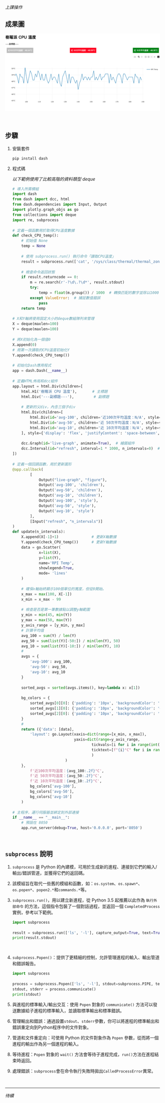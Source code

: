 _上課操作_


## 成果圖
![](images/img_02.png)

<br>

## 步驟

1. 安裝套件

    ```bash
    pip install dash
    ```


2. 程式碼
   
   _以下範例使用了比較高階的資料類型 deque_

    ```python
    # 導入所需模組
    import dash
    from dash import dcc, html
    from dash.dependencies import Input, Output
    import plotly.graph_objs as go
    from collections import deque
    import re, subprocess

    # 定義一個函數用於取得CPU溫度數據
    def check_CPU_temp():
        # 初始值 None
        temp = None
        
        # 使用 subprocess.run() 執行命令「讀取CPU溫度」
        result = subprocess.run(['cat', '/sys/class/thermal/thermal_zone0/temp'], capture_output=True, text=True)
        
        # 檢查命令返回狀態
        if result.returncode == 0:
            m = re.search(r'-?\d\.?\d*', result.stdout)
            try:
                temp = float(m.group()) / 1000  # 轉換匹配的數字並除以1000
            except ValueError:  # 捕捉數值錯誤
                pass
        return temp

    # X和Y軸將使用固定大小的deque數組隊列來管理
    X = deque(maxlen=100)
    Y = deque(maxlen=100)

    # 將X初始化為一個值0
    X.append(0)
    # 用第一次讀取的CPU溫度初始化Y
    Y.append(check_CPU_temp())

    # 初始化Dash應用程式
    app = dash.Dash(__name__)

    # 定義HTML佈局和dcc組件
    app.layout = html.Div(children=[
        html.H1('樹莓派 CPU 溫度'),       # 主標題
        html.Div('---副標題---'),         # 副標題

        # 更新的父div，內含三個子div
        html.Div(children=[
            html.Div(id='avg-100', children='近100次平均溫度：N/A', style={'padding': '10px', 'backgroundColor': '#EFEFEF'}),  
            html.Div(id='avg-50', children='近 50次平均溫度：N/A', style={'padding': '10px', 'backgroundColor': '#D6D6D6'}),
            html.Div(id='avg-10', children='近 10次平均溫度：N/A', style={'padding': '10px', 'backgroundColor': '#BDBDBD'}),
        ], style={'display': 'flex', 'justifyContent': 'space-between', 'padding': '10px', 'margin': '10px 0'}),  # 使用Flexbox進行橫向排列，移除框線
        
        dcc.Graph(id='live-graph', animate=True),  # 繪圖組件
        dcc.Interval(id="refresh", interval=1 * 1000, n_intervals=0)  # 設定刷新間隔為1秒
    ])

    # 定義一個回調函數，用於更新圖形
    @app.callback(
            [
                Output("live-graph", "figure"),
                Output('avg-100', 'children'),
                Output('avg-50', 'children'),
                Output('avg-10', 'children'),
                Output('avg-100', 'style'),
                Output('avg-50', 'style'),
                Output('avg-10', 'style')
            ], 
            [Input("refresh", "n_intervals")]
    )
    def update(n_intervals):
        X.append(X[-1]+1)               # 更新X軸數據
        Y.append(check_CPU_temp())      # 更新Y軸數據
        data = go.Scatter(
                x=list(X),
                y=list(Y),
                name='RPI Temp',
                showlegend=True,
                mode= 'lines'
        )
        
        # 確保x軸始終顯示100個單位的寬度，但從0開始。
        x_max = max(100, X[-1])
        x_min = x_max - 99

        # 檢查是否是第一筆數據點以調整y軸範圍
        y_min = min(45, min(Y))
        y_max = max(50, max(Y))
        y_axis_range = [y_min, y_max]
        # 計算平均值
        avg_100 = sum(Y) / len(Y)
        avg_50 = sum(list(Y)[-50:]) / min(len(Y), 50)
        avg_10 = sum(list(Y)[-10:]) / min(len(Y), 10)
        #
        avgs = {
            'avg-100': avg_100,
            'avg-50': avg_50,
            'avg-10': avg_10
        }

        sorted_avgs = sorted(avgs.items(), key=lambda x: x[1])
        
        bg_colors = {
            sorted_avgs[0][0]: {'padding': '10px', 'backgroundColor': 'green', 'color': 'white'},
            sorted_avgs[1][0]: {'padding': '10px', 'backgroundColor': '#BDBDBD', 'color': 'white'},
            sorted_avgs[2][0]: {'padding': '10px', 'backgroundColor': 'red', 'color': 'white'}
        }
        #
        return ({'data': [data], 
            'layout': go.Layout(xaxis=dict(range=[x_min, x_max]),
                                yaxis=dict(range=y_axis_range,
                                        tickvals=[i for i in range(int(y_min), int(y_max)+1)],
                                        ticktext=[f"{i}°C" for i in range(int(y_min), int(y_max)+1)]
                                        )
                            )
        },
            f'近100次平均溫度：{avg_100:.2f}°C',
            f'近 50次平均溫度：{avg_50:.2f}°C',
            f'近 10次平均溫度：{avg_10:.2f}°C',
            bg_colors['avg-100'],
            bg_colors['avg-50'],
            bg_colors['avg-10']
        )

    # 主程序，運行伺服器並綁定到外部連接
    if __name__ == "__main__":
        # 預設在 8050
        app.run_server(debug=True, host='0.0.0.0', port='8050')
    ```

<br>

## `subprocess` 說明

1. `subprocess` 是 Python 的內建模，可用於生成新的進程、連接到它們的輸入/輸出/錯誤管道，並獲得它們的返回碼。

2. 該模組旨在取代一些舊的模組和函數，如：`os.system`、`os.spawn*`、`os.popen*`、`popen2.*`和`commands.*`等。



3. `subprocess.run()`，用以建立新進程，從 Python 3.5 起推薦以此作為 `執行外部命令` 的方法，這個指令包裝了一個對話過程，並返回一個 `CompletedProcess`實例，參考以下範例。


    ```python
    import subprocess

    result = subprocess.run(['ls', '-l'], capture_output=True, text=True)
    print(result.stdout)
    ```
<br>

4. `subprocess.Popen()`：提供了更精細的控制，允許管理進程的輸入、輸出管道和錯誤報告。

    ```python
    import subprocess

    process = subprocess.Popen(['ls', '-l'], stdout=subprocess.PIPE, text=True)
    stdout, stderr = process.communicate()
    print(stdout)
    ```

5. 與進程的標準輸入/輸出交互：使用 `Popen` 對象的 `communicate()` 方法可以發送數據給子進程的標準輸入，並讀取標準輸出和標準錯誤。

6. 管理輸出和錯誤：通過設置`stdout`、`stderr`參數，你可以將進程的標準輸出和錯誤重定向到Python程序中的文件對象。

7. 管道和文件重定向：可使用 Python 的文件對象作為 `Popen` 參數，從而將一個進程的輸出作為另一個進程的輸入。

8. 等待進程：`Popen` 對象的 `wait()` 方法會等待子進程完成，`run()`方法在進程結束時返回。

9. 處理錯誤：`subprocess`會在命令執行失敗時拋出`CalledProcessError`異常。



<br>

---

_待續_